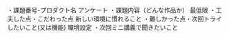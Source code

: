 ・課題番号-プロダクト名
アンケート
・課題内容（どんな作品か）
最低限
・工夫した点・こだわった点
新しい環境に慣れること
・難しかった点・次回トライしたいこと(又は機能)
環境設定
・次回ミニ講義で聞きたいこと


